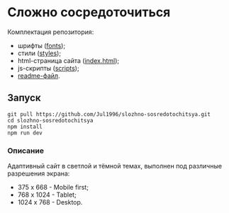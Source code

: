 # Сложно сосредоточиться

Комплектация репозитория:

- шрифты ([fonts](https://github.com/Jul1996/slozhno-sosredotochitsya/tree/main/fonts));
- стили ([styles](https://github.com/Jul1996/slozhno-sosredotochitsya/tree/main/styles));
- html-страница сайта ([index.html](https://github.com/Jul1996/slozhno-sosredotochitsya/blob/main/index.html));
- js-скрипты ([scripts](https://github.com/Jul1996/slozhno-sosredotochitsya/blob/main/scripts/script.js));
- [readme-файл](https://github.com/Jul1996/slozhno-sosredotochitsya/blob/main/README.md).


## Запуск

```
git pull https://github.com/Jul1996/slozhno-sosredotochitsya.git
cd slozhno-sosredotochitsya
npm install
npm run dev
```

### Описание
Адаптивный сайт в светлой и тёмной темах, выполнен  под различные разрешения экрана:
- 375 x 668 - Mobile first;
- 768 x 1024 - Tablet;
- 1024 x 768 -  Desktop.

